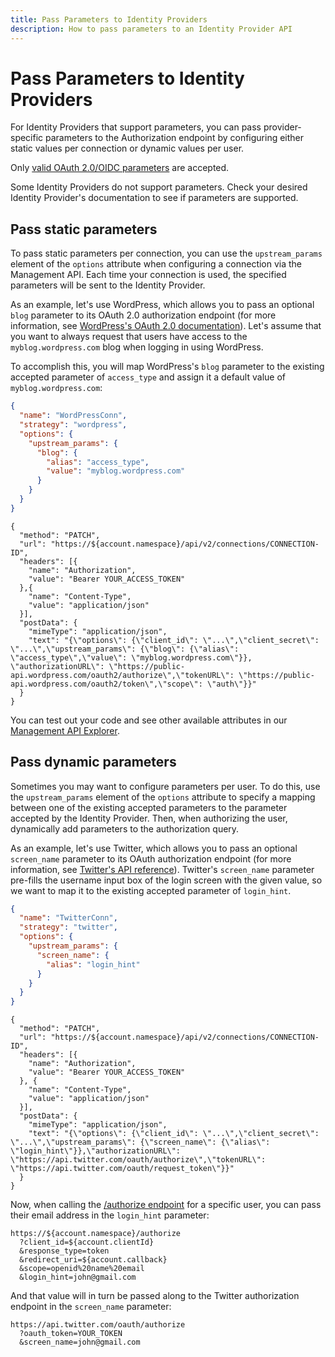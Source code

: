 ```yaml
---
title: Pass Parameters to Identity Providers
description: How to pass parameters to an Identity Provider API
---
```

# Pass Parameters to Identity Providers

For Identity Providers that support parameters, you can pass provider-specific parameters to the Authorization endpoint by configuring either static values per connection or dynamic values per user.

Only [valid OAuth 2.0/OIDC parameters](http://openid.net/specs/openid-connect-core-1_0.html#AuthorizationEndpoint) are accepted.

Some Identity Providers do not support parameters. Check your desired Identity Provider's documentation to see if parameters are supported.

## Pass static parameters

To pass static parameters per connection, you can use the `upstream_params` element of the `options` attribute when configuring a connection via the Management API. Each time your connection is used, the specified parameters will be sent to the Identity Provider.

As an example, let's use WordPress, which allows you to pass an optional `blog` parameter to its OAuth 2.0 authorization endpoint (for more information, see [WordPress's OAuth 2.0 documentation](https://developer.wordpress.com/docs/oauth2/)). Let's assume that you want to always request that users have access to the `myblog.wordpress.com` blog when logging in using WordPress.

To accomplish this, you will map WordPress's `blog` parameter to the existing accepted parameter of `access_type` and assign it a default value of `myblog.wordpress.com`:

```json
{
  "name": "WordPressConn",
  "strategy": "wordpress",
  "options": {
    "upstream_params": {
      "blog": {
        "alias": "access_type",
        "value": "myblog.wordpress.com"
      }
    }
  }
}
```

```har
{
  "method": "PATCH",
  "url": "https://${account.namespace}/api/v2/connections/CONNECTION-ID",
  "headers": [{
    "name": "Authorization",
    "value": "Bearer YOUR_ACCESS_TOKEN"
  },{
    "name": "Content-Type",
    "value": "application/json"
  }],
  "postData": {
    "mimeType": "application/json",
    "text": "{\"options\": {\"client_id\": \"...\",\"client_secret\": \"...\",\"upstream_params\": {\"blog\": {\"alias\": \"access_type\",\"value\": \"myblog.wordpress.com\"}}, \"authorizationURL\": \"https://public-api.wordpress.com/oauth2/authorize\",\"tokenURL\": \"https://public-api.wordpress.com/oauth2/token\",\"scope\": \"auth\"}}"
  }
}
```

You can test out your code and see other available attributes in our [Management API Explorer](/api/management/v2#!/Connections/post_connections).


## Pass dynamic parameters

Sometimes you may want to configure parameters per user. To do this, use the `upstream_params` element of the `options` attribute to specify a mapping between one of the existing accepted parameters to the parameter accepted by the Identity Provider. Then, when authorizing the user, dynamically add parameters to the authorization query.

As an example, let's use Twitter, which allows you to pass an optional `screen_name` parameter to its OAuth authorization endpoint (for more information, see [Twitter's API reference](https://developer.twitter.com/en/docs/basics/authentication/api-reference/authorize)). Twitter's `screen_name` parameter pre-fills the username input box of the login screen with the given value, so we want to map it to the existing accepted parameter of `login_hint`.

```json
{
  "name": "TwitterConn",
  "strategy": "twitter",
  "options": {
    "upstream_params": {
      "screen_name": {
        "alias": "login_hint"
      }
    }
  }
}
```

```har
{
  "method": "PATCH",
  "url": "https://${account.namespace}/api/v2/connections/CONNECTION-ID",
  "headers": [{
    "name": "Authorization",
    "value": "Bearer YOUR_ACCESS_TOKEN"
  }, {
    "name": "Content-Type",
    "value": "application/json"
  }],
  "postData": {
    "mimeType": "application/json",
    "text": "{\"options\": {\"client_id\": \"...\",\"client_secret\": \"...\",\"upstream_params\": {\"screen_name\": {\"alias\": \"login_hint\"}},\"authorizationURL\": \"https://api.twitter.com/oauth/authorize\",\"tokenURL\": \"https://api.twitter.com/oauth/request_token\"}}"
  }
}
```

Now, when calling the [/authorize endpoint](/api/authentication#authorize-client) for a specific user, you can pass their email address in the `login_hint` parameter:

```text
https://${account.namespace}/authorize
  ?client_id=${account.clientId}
  &response_type=token
  &redirect_uri=${account.callback}
  &scope=openid%20name%20email
  &login_hint=john@gmail.com
```

And that value will in turn be passed along to the Twitter authorization endpoint in the `screen_name` parameter:

```text
https://api.twitter.com/oauth/authorize
  ?oauth_token=YOUR_TOKEN
  &screen_name=john@gmail.com
```

